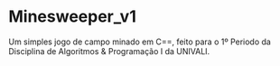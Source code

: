# Minesweeper_v1
Um simples jogo de campo minado em C==, feito para o 1º Periodo da Disciplina de Algoritmos & Programação I da UNIVALI.
